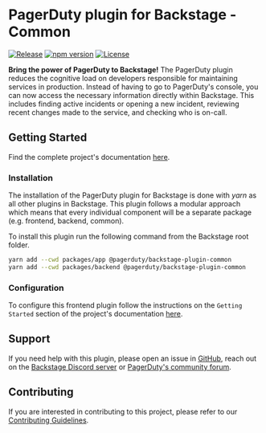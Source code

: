 # PagerDuty plugin for Backstage - Common

[![Release](https://github.com/PagerDuty/backstage-plugin-common/actions/workflows/on_release_created.yml/badge.svg)](https://github.com/PagerDuty/backstage-plugin-common/actions/workflows/on_release_created.yml)
[![npm version](https://badge.fury.io/js/@pagerduty%2Fbackstage-plugin-common.svg)](https://badge.fury.io/js/@pagerduty%2Fbackstage-plugin-common)
[![License](https://img.shields.io/badge/License-Apache_2.0-blue.svg)](https://opensource.org/licenses/Apache-2.0)

**Bring the power of PagerDuty to Backstage!**
The PagerDuty plugin reduces the cognitive load on developers responsible for maintaining services in production. Instead of having to go to PagerDuty's console, you can now access the necessary information directly within Backstage. This includes finding active incidents or opening a new incident, reviewing recent changes made to the service, and checking who is on-call.

## Getting Started

Find the complete project's documentation [here](https://pagerduty.github.io/backstage-plugin-docs/).

### Installation

The installation of the PagerDuty plugin for Backstage is done with *yarn* as all other plugins in Backstage. This plugin follows a modular approach which means that every individual component will be a separate package (e.g. frontend, backend, common).

To install this plugin run the following command from the Backstage root folder.

```bash
yarn add --cwd packages/app @pagerduty/backstage-plugin-common
yarn add --cwd packages/backend @pagerduty/backstage-plugin-common
```

### Configuration

To configure this frontend plugin follow the instructions on the `Getting Started` section of the project's documentation [here](https://pagerduty.github.io/backstage-plugin-docs/).

## Support

If you need help with this plugin, please open an issue in [GitHub](https://github.com/PagerDuty/backstage-plugin-common), reach out on the [Backstage Discord server](https://discord.gg/backstage-687207715902193673) or [PagerDuty's community forum](https://community.pagerduty.com).

## Contributing

If you are interested in contributing to this project, please refer to our [Contributing Guidelines](https://github.com/PagerDuty/backstage-plugin/blob/main/CONTRIBUTING.md).
